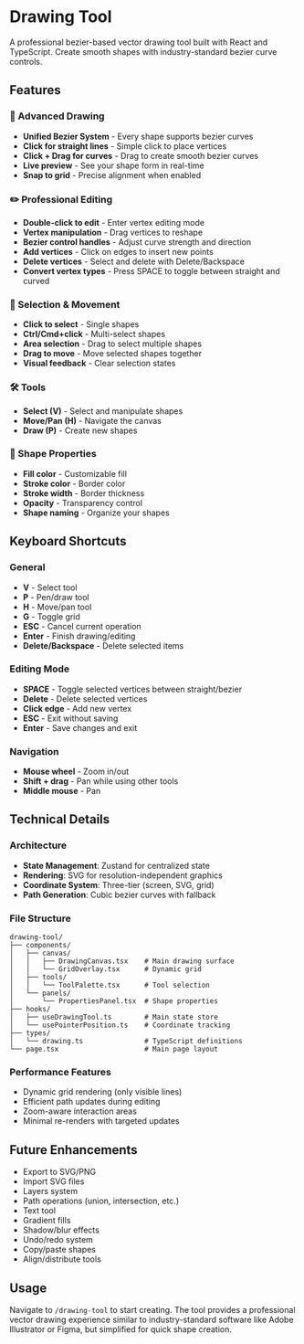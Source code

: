 # Drawing Tool

A professional bezier-based vector drawing tool built with React and TypeScript. Create smooth shapes with industry-standard bezier curve controls.

## Features

### 🎨 Advanced Drawing
- **Unified Bezier System** - Every shape supports bezier curves
- **Click for straight lines** - Simple click to place vertices
- **Click + Drag for curves** - Drag to create smooth bezier curves
- **Live preview** - See your shape form in real-time
- **Snap to grid** - Precise alignment when enabled

### ✏️ Professional Editing
- **Double-click to edit** - Enter vertex editing mode
- **Vertex manipulation** - Drag vertices to reshape
- **Bezier control handles** - Adjust curve strength and direction
- **Add vertices** - Click on edges to insert new points
- **Delete vertices** - Select and delete with Delete/Backspace
- **Convert vertex types** - Press SPACE to toggle between straight and curved

### 🎯 Selection & Movement
- **Click to select** - Single shapes
- **Ctrl/Cmd+click** - Multi-select shapes
- **Area selection** - Drag to select multiple shapes
- **Drag to move** - Move selected shapes together
- **Visual feedback** - Clear selection states

### 🛠️ Tools
- **Select (V)** - Select and manipulate shapes
- **Move/Pan (H)** - Navigate the canvas
- **Draw (P)** - Create new shapes

### 🎨 Shape Properties
- **Fill color** - Customizable fill
- **Stroke color** - Border color
- **Stroke width** - Border thickness
- **Opacity** - Transparency control
- **Shape naming** - Organize your shapes

## Keyboard Shortcuts

### General
- **V** - Select tool
- **P** - Pen/draw tool  
- **H** - Move/pan tool
- **G** - Toggle grid
- **ESC** - Cancel current operation
- **Enter** - Finish drawing/editing
- **Delete/Backspace** - Delete selected items

### Editing Mode
- **SPACE** - Toggle selected vertices between straight/bezier
- **Delete** - Delete selected vertices
- **Click edge** - Add new vertex
- **ESC** - Exit without saving
- **Enter** - Save changes and exit

### Navigation
- **Mouse wheel** - Zoom in/out
- **Shift + drag** - Pan while using other tools
- **Middle mouse** - Pan

## Technical Details

### Architecture
- **State Management**: Zustand for centralized state
- **Rendering**: SVG for resolution-independent graphics
- **Coordinate System**: Three-tier (screen, SVG, grid)
- **Path Generation**: Cubic bezier curves with fallback

### File Structure
```
drawing-tool/
├── components/
│   ├── canvas/
│   │   ├── DrawingCanvas.tsx    # Main drawing surface
│   │   └── GridOverlay.tsx      # Dynamic grid
│   ├── tools/
│   │   └── ToolPalette.tsx      # Tool selection
│   └── panels/
│       └── PropertiesPanel.tsx  # Shape properties
├── hooks/
│   ├── useDrawingTool.ts        # Main state store
│   └── usePointerPosition.ts    # Coordinate tracking
├── types/
│   └── drawing.ts               # TypeScript definitions
└── page.tsx                     # Main page layout
```

### Performance Features
- Dynamic grid rendering (only visible lines)
- Efficient path updates during editing
- Zoom-aware interaction areas
- Minimal re-renders with targeted updates

## Future Enhancements
- Export to SVG/PNG
- Import SVG files
- Layers system
- Path operations (union, intersection, etc.)
- Text tool
- Gradient fills
- Shadow/blur effects
- Undo/redo system
- Copy/paste shapes
- Align/distribute tools

## Usage

Navigate to `/drawing-tool` to start creating. The tool provides a professional vector drawing experience similar to industry-standard software like Adobe Illustrator or Figma, but simplified for quick shape creation.